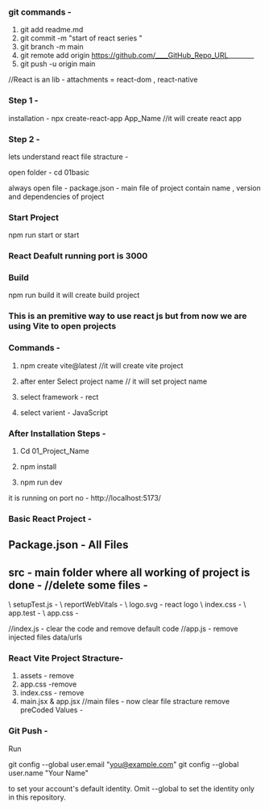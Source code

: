 ### git commands - 

1. git add readme.md
2. git commit -m "start of react series " 
3. git branch -m main
4. git remote add origin https://github.com/____GitHub_Repo_URL________
5. git push -u origin main



//React is an lib - attachments = react-dom , react-native 


### Step 1  - 

installation - 
npx create-react-app App_Name   //it will create react app    

### Step 2 - 
lets understand react file stracture - 

open folder - cd 01basic 

always open file - package.json - main file of project contain name , version and dependencies of project 

### Start Project
npm run start or start

### React Deafult running port is 3000 

### Build 
npm run build 
it will create build project 

### This is an premitive way to use react js but from now we are using Vite to open projects

### Commands - 

1. npm create vite@latest  //it will create vite project

2. after enter Select project name // it will set project name 

3. select framework - rect 

4. select varient - JavaScript 

### After Installation Steps - 

1. Cd 01_Project_Name 

2. npm install 

3. npm run dev

it is running on port no - http://localhost:5173/

### Basic React Project - 

## Package.json - All Files
## src - main folder where all working of project is done -  //delete some files - 
\\ setupTest.js - 
\\ reportWebVitals - 
\\ logo.svg - react logo 
\\ index.css -
\\ app.test -
\\ app.css - 


//index.js - clear the code and remove default code 
//app.js - remove injected files data/urls 


### React Vite Project Stracture-
1. assets - remove
2. app.css -remove 
3. index.css - remove
4. main.jsx & app.jsx //main files 
        - now clear file stracture remove preCoded Values
        -



### Git Push - 
Run

  git config --global user.email "you@example.com"
  git config --global user.name "Your Name"

to set your account's default identity.
Omit --global to set the identity only in this repository.